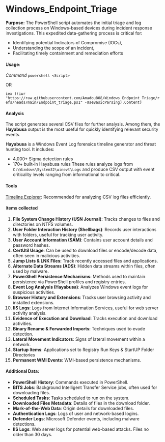 # Windows_Endpoint_Triage

**Purpose:** The PowerShell script automates the initial triage and log collection process on Windows-based devices during incident response investigations. This expedited data-gathering process is critical for:
- Identifying potential Indicators of Compromise (IOCs),
- Understanding the scope of an incident,
- Facilitating timely containment and remediation efforts

  
#### **Usage:** 

*Command*
  `powershell <Script>`

OR

  `iex ((iwr "https://raw.githubusercontent.com/Amadou808/Windows_Endpoint_Triage/refs/heads/main/Endpoint_triage.ps1" -UseBasicParsing).Content)`

#### **Analysis**
The script generates several CSV files for further analysis. Among them, the **Hayabusa** output is the most useful for quickly identifying relevant security events.

**Hayabusa** is a Windows Event Log forensics timeline generator and threat hunting tool. It includes:
- 4,000+ Sigma detection rules
- 170+ built-in Hayabusa rules
These rules analyze logs from `C:\Windows\System32\winevt\Logs` and produce CSV output with event criticality levels ranging from informational to critical.

#### **Tools**
[Timeline Explorer](https://www.sans.org/tools/timeline-explorer/): Recommended for analyzing CSV log files efficiently.

#### **Items collected**

  1. **File System Change History (USN Journal)**: Tracks changes to files and directories on NTFS volumes.
  2. **User Folder Interaction History (Shellbags)**: Records user interactions with folders, useful for tracking user activity.
  3. **User Account Information (SAM)**: Contains user account details and password hashes.
  4. **CertUtil Usage**: Can be used to download files or encode/decode data, often seen in malicious activities.
  5. **Jump Lists & LNK Files**: Track recently accessed files and applications.
  6. **Alternate Data Streams (ADS)**: Hidden data streams within files, often used by malware.
  7. **PowerShell Persistence Mechanisms**: Methods used to maintain persistence via PowerShell profiles and registry entries.
  8. **Event Log Analysis (Hayabusa)**: Analyzes Windows event logs for suspicious activities.
  9. **Browser History and Extensions**: Tracks user browsing activity and installed extensions.
  10. **IIS Logs**: Logs from Internet Information Services, useful for web server activity analysis.
  11. **Evidence of Execution and Download**: Tracks execution and download activities.
  12. **Binary Rename & Forwarded Imports**: Techniques used to evade detection.
  13. **Lateral Movement Indicators**: Signs of lateral movement within a network.
  14. **Startup Items**: Applications set to Registry Run Keys  & StartUP Folder Directories
  15. **Permanent WMI Events**: WMI-based persistence mechanisms.

#### **Additional Data**:
  - **PowerShell History**: Commands executed in PowerShell.
  - **BITS Jobs**: Background Intelligent Transfer Service jobs, often used for downloading files.
  - **Scheduled Tasks**: Tasks scheduled to run on the system.
  - **Downloaded Files Metadata**: Details of files in the download folder.
  - **Mark-of-the-Web Data**: Origin details for downloaded files.
  - **Authentication Logs**: Logs of user and network-based logins.
  - **Defender Logs**: Microsoft Defender events, including malware detections.
  - **IIS Logs**: Web server logs for potential web-based attacks. Files no older than 30 days.
